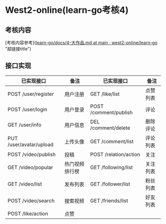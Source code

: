 # West2-online(learn-go考核4)

## 考核内容

[考核内容参考]([learn-go/docs/4-大作品.md at main · west2-online/learn-go](https://github.com/west2-online/learn-go/blob/main/docs/4-大作品.md) "超链接title")

## 接口实现

| 已实现接口              | 备注           | 已实现接口            | 备注     |
| ----------------------- | -------------- | --------------------- | -------- |
| POST /user/register     | 用户注册       | GET /like/list        | 点赞列表 |
| POST /user/login        | 用户登录       | POST /comment/publish | 评论     |
| GET /user/info          | 用户信息       | DEL /comment/delete   | 删除评论 |
| PUT /user/avatar/upload | 上传头像       | GET /comment/list     | 评论列表 |
| POST /video/publish     | 投稿           | POST /relation/action | 关注     |
| GET /video/popular      | 热门视频排行榜 | GET /following/list   | 关注列表 |
| GET /video/list         | 发布列表       | GET /follower/list    | 粉丝列表 |
| POST /video/search      | 搜索视频       | GET /friends/list     | 好友列表 |
| POST /like/action       | 点赞           |                       |          |



